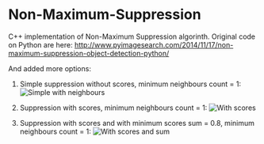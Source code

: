 # Non-Maximum-Suppression
C++ implementation of Non-Maximum Suppression algorinth.
Original code on Python are here: http://www.pyimagesearch.com/2014/11/17/non-maximum-suppression-object-detection-python/

And added more options:
1. Simple suppression without scores, minimum neighbours count = 1:
![Simple with neighbours](https://github.com/Nuzhny007/Non-Maximum-Suppression/blob/master/data/simple_n1.png?raw=true "Title")

2. Suppression with scores, minimum neighbours count = 1:
![With scores](https://github.com/Nuzhny007/Non-Maximum-Suppression/blob/master/data/score.png?raw=true "Title")

3. Suppression with scores and with minimum scores sum = 0.8, minimum neighbours count = 1:
![With scores and sum](https://github.com/Nuzhny007/Non-Maximum-Suppression/blob/master/data/score_min08.png?raw=true "Title")
